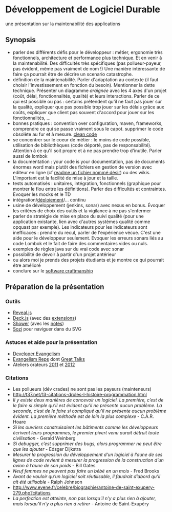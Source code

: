 # Développement de Logiciel Durable

une présentation sur la maintenabilité des applications

## Synopsis

* parler des différents défis pour le développeur : métier, ergonomie très fonctionnels, architecture et performance plus technique. Et en venir à la maintenabilité. Des difficultés très spécifiques (pas pollueur-payeur, pas évident, même pas vraiment de nom !) Une manière intéressante de faire ça pourrait être de décrire un scenario catastrophe.
* définition de la maintenabilité. Parler d'adaptation au contexte (il faut choisir l'investissement en fonction du besoin). Mentionner la dette technique. Présenter un diagramme _araignée_ avec les 4 axes d'un projet (coût, délai, fonctionnalités, qualité) et leurs interactions. Parler de ce qui est possible ou pas : certains prétendent qu'il ne faut pas jouer sur la qualité, expliquer que pas possible trop jouer sur les délais grâce aux coûts, expliquer que client pas souvent d'accord pour jouer sur les fonctionnalités, ...
* bonnes pratiques : convention over configuration, maven, frameworks, comprendre ce qui se passe vraiment sous le capot. supprimer le code obsolète au fur et à mesure. [clean code](http://blog.octo.com/les-artisans-codeurs-chez-octo/)
* se concentrer sur le coeur de métier : le moins de code possible, utilisation de bibliothèques (code déporté, pas de responsabilité). Attention à ce qu'il soit propre et à ne pas prendre trop d'inutile. Parler aussi de lombok
* la documentation : your code is your documentation, pas de documents énormes word mais plutôt des fichiers en gestion de version avec editeur en ligne (cf [readme un fichier nommé désir](http://www.paris-web.fr/2012/conferences/readme-un-fichier-nomme-plaisir.php)) ou des wikis. L'important est la facilité de mise à jour et la taille.
* tests automatisés : unitaires, intégration, fonctionnels (graphique pour montrer le flou entre les définitions). Parler des difficultés et contraintes. Evoquer les mocks et le TD
* intégration/[déploiement](http://blog.octo.com/continuous-deployment/)/... continu
* usine de développement (jenkins, sonar) avec nexus en bonus. Évoquer les critères de choix des outils et la vigilance à ne pas s'enfermer
* parler de stratégie de mise en place du suivi qualité (pour une application existante, lien avec d'autres systèmes qualité comme opquast par exemple). Les indicateurs pour les indicateurs sont inefficaces : prendre du recul, parler de l'expérience vécue. C'est une aide pour le développeur seulement. Evoquer les erreurs sonars liés au code Lombok et le fait de faire des commentaires vides ou nuls.
* exemples de règles java sur du vrai code avec sonar
 * possibilité de devoir à partir d'un projet antérieur
 * ou alors moi je prends des projets étudiants et je montre ce qui pourrait être amélioré 
* conclure sur le [software craftmanship](http://training.xebia.fr/formations-java-jee/formation-tdd-software-craftsmanship.html)


## Préparation de la présentation
### Outils

* [Reveal.js](https://github.com/hakimel/reveal.js)
* [Deck.js](http://imakewebthings.com/deck.js/) (avec des [extensions](http://home.heeere.com/tech-deckjs-ext.html))
* [Shower](https://github.com/pepelsbey/shower) (avec les [notes](http://christianheilmann.com/2012/08/15/browsers-have-a-presenter-mode-console-info/))
* [Sozi](http://sozi.baierouge.fr/wiki/fr:bienvenue) pour naviguer dans du SVG

### Astuces et aide pour la présentation
* [Developer Evangelism](http://developer-evangelism.com/slides.php)
* [Evangelism Reps](https://wiki.mozilla.org/ReMo/SIGs/Evangelism_Reps/Evangelism_Reps_Toolkit) dont [Great Talks](https://wiki.mozilla.org/Evangelism_Reps_Training_Program/GreatTalks)
* Ateliers orateurs [2011](http://www.paris-web.fr/actualites/2011/05/compte-rendu-atelier-orateurs.php) et [2012](http://www.paris-web.fr/actualites/2012/05/compte-rendu-de-latelier-orateurs-2012.php)

### Citations
* Les pollueurs (dév crades) ne sont pas les payeurs (mainteneurs)
* <http://t37.net/13-citations-droles-l-histoire-programmation.html>
 * _Il y existe deux manières de concevoir un logiciel. La première, c’est de le faire si simple qu’il est évident qu’il ne présente aucun problème. La seconde, c’est de le faire si compliqué qu’il ne présente aucun problème évident. La première méthode est de loin la plus complexe_ - C.A.R. Hoare
 * _Si les ouvriers construisaient les bâtiments comme les développeurs écrivent leurs programmes, le premier pivert venu aurait détruit toute civilisation_ - Gerald Weinberg
 * _Si debugger, c’est supprimer des bugs, alors programmer ne peut être que les ajouter_ - Edsger Dijkstra
 * _Mesurer la progression du développement d’un logiciel à l’aune de ses lignes de code revient à mesurer la progression de la construction d’un avion à l’aune de son poids_ - Bill Gates
 * _Neuf femmes ne peuvent pas faire un bébé en un mois_ - Fred Brooks
 * _Avant de vouloir qu’un logiciel soit réutilisable, il faudrait d’abord qu’il ait été utilisable_ - Ralph Johnson
* <http://www.evene.fr/celebre/biographie/antoine-de-saint-exupery-279.php?citations>
 * _La perfection est atteinte, non pas lorsqu'il n'y a plus rien à ajouter, mais lorsqu'il n'y a plus rien à retirer_ - Antoine de Saint-Exupéry